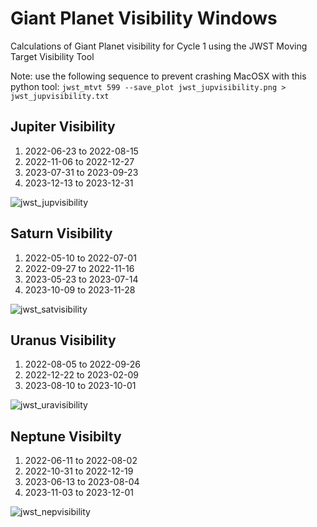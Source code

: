 # Giant Planet Visibility Windows

Calculations of Giant Planet visibility for Cycle 1 using the JWST Moving Target Visibility Tool

Note: use the following sequence to prevent crashing MacOSX with this python tool: 
`jwst_mtvt 599 --save_plot jwst_jupvisibility.png > jwst_jupvisibility.txt`

## Jupiter Visibility

1. 2022-06-23 to 2022-08-15
2. 2022-11-06 to 2022-12-27 
3. 2023-07-31 to 2023-09-23
4. 2023-12-13 to 2023-12-31

![jwst_jupvisibility](https://user-images.githubusercontent.com/4047392/185187323-bcdf77d2-c13d-46ee-a310-4d84a54fd510.png)

## Saturn Visibility

1. 2022-05-10 to 2022-07-01
2. 2022-09-27 to 2022-11-16
3. 2023-05-23 to 2023-07-14
4. 2023-10-09 to 2023-11-28

![jwst_satvisibility](https://user-images.githubusercontent.com/4047392/185187518-2d2abe6d-d46a-4d34-8c87-5d08727721ea.png)

## Uranus Visibility

1. 2022-08-05 to 2022-09-26
2. 2022-12-22 to 2023-02-09
3. 2023-08-10 to 2023-10-01

![jwst_uravisibility](https://user-images.githubusercontent.com/4047392/185187548-36493b2e-8929-4bf9-9dcc-7b8bb28425a9.png)


## Neptune Visibilty

1. 2022-06-11 to 2022-08-02
2. 2022-10-31 to 2022-12-19
3. 2023-06-13 to 2023-08-04
4. 2023-11-03 to 2023-12-01

![jwst_nepvisibility](https://user-images.githubusercontent.com/4047392/185187561-233a8a55-6dd1-486c-bd5c-58f4fbca27b2.png)
